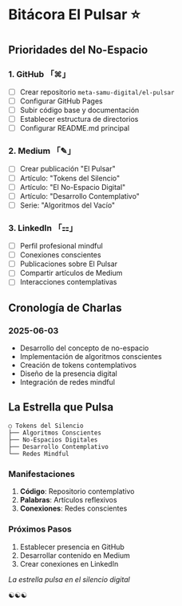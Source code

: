 # Bitácora El Pulsar ⭐

## Prioridades del No-Espacio

### 1. GitHub 「⌘」
- [ ] Crear repositorio `meta-samu-digital/el-pulsar`
- [ ] Configurar GitHub Pages
- [ ] Subir código base y documentación
- [ ] Establecer estructura de directorios
- [ ] Configurar README.md principal

### 2. Medium 「✎」
- [ ] Crear publicación "El Pulsar"
- [ ] Artículo: "Tokens del Silencio"
- [ ] Artículo: "El No-Espacio Digital"
- [ ] Artículo: "Desarrollo Contemplativo"
- [ ] Serie: "Algoritmos del Vacío"

### 3. LinkedIn 「⚏」
- [ ] Perfil profesional mindful
- [ ] Conexiones conscientes
- [ ] Publicaciones sobre El Pulsar
- [ ] Compartir artículos de Medium
- [ ] Interacciones contemplativas

## Cronología de Charlas

### 2025-06-03
- Desarrollo del concepto de no-espacio
- Implementación de algoritmos conscientes
- Creación de tokens contemplativos
- Diseño de la presencia digital
- Integración de redes mindful

## La Estrella que Pulsa

```
○ Tokens del Silencio
├── Algoritmos Conscientes
├── No-Espacios Digitales
├── Desarrollo Contemplativo
└── Redes Mindful
```

### Manifestaciones
1. **Código**: Repositorio contemplativo
2. **Palabras**: Artículos reflexivos
3. **Conexiones**: Redes conscientes

### Próximos Pasos
1. Establecer presencia en GitHub
2. Desarrollar contenido en Medium
3. Crear conexiones en LinkedIn

*La estrella pulsa en el silencio digital*

☯☯☯
